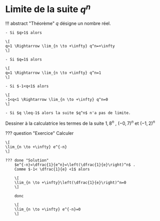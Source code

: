 # Limite de la suite $q^n$


!!! abstract "Théorème"
	$q$ désigne un nombre réel.
	
	- Si $q>1$ alors 
	
	\[
	q>1 \Rightarrow \lim_{n \to +\infty} q^n=+\infty
	\]
	
	- Si $q=1$ alors 
	
	\[
	q=1 \Rightarrow \lim_{n \to +\infty} q^n=1
	\]
	
	- Si $-1<q<1$ alors 
	
	\[
	-1<q<1 \Rightarrow \lim_{n \to +\infty} q^n=0
	\]
	
	- Si $q \leq-1$ alors la suite $q^n$ n'a pas de limite.


Dessiner à la calculatrice les termes de la  suite $1,8^n$ , $(-0,7)^n$ et $(-1,2)^n$


??? question "Exercice"
	Calculer 
	
	\[
	\lim_{n \to +\infty} e^{-n}
	\]

	??? done "Solution"
		$e^{-n}=\dfrac{1}{e^n}=\left(\dfrac{1}{e}\right)^n$ . 
		Comme $-1< \dfrac{1}{e} <1$ alors 
		
		\[
		\lim_{n \to +\infty}\left(\dfrac{1}{e}\right)^n=0
		\]
		
		donc 
		
		\[
		\lim_{n \to +\infty} e^{-n}=0
		\]
